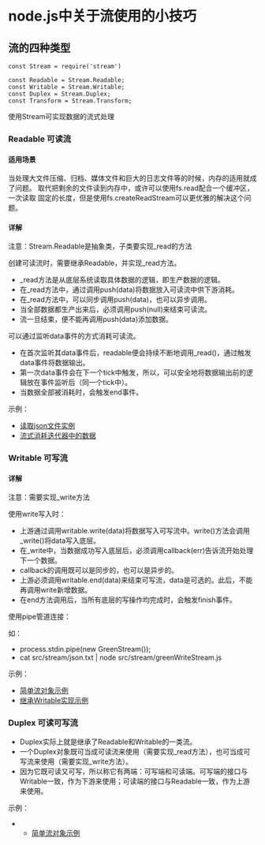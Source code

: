 # node.js中关于流使用的小技巧

## 流的四种类型

    const Stream = require('stream')

    const Readable = Stream.Readable;
    const Writable = Stream.Writable;
    const Duplex = Stream.Duplex;
    const Transform = Stream.Transform;

使用Stream可实现数据的流式处理

### Readable 可读流

#### 适用场景

当处理大文件压缩、归档、媒体文件和巨大的日志文件等的时候，内存的适用就成了问题。
取代把剩余的文件读到内存中，或许可以使用fs.read配合一个缓冲区，一次读取
固定的长度，但是使用fs.createReadStream可以更优雅的解决这个问题。

#### 详解

注意：Stream.Readable是抽象类，子类要实现_read的方法

创建可读流时，需要继承Readable，并实现_read方法。

* _read方法是从底层系统读取具体数据的逻辑，即生产数据的逻辑。
* 在_read方法中，通过调用push(data)将数据放入可读流中供下游消耗。
* 在_read方法中，可以同步调用push(data)，也可以异步调用。
* 当全部数据都生产出来后，必须调用push(null)来结束可读流。
* 流一旦结束，便不能再调用push(data)添加数据。

可以通过监听data事件的方式消耗可读流。

* 在首次监听其data事件后，readable便会持续不断地调用_read()，通过触发data事件将数据输出。
* 第一次data事件会在下一个tick中触发，所以，可以安全地将数据输出前的逻辑放在事件监听后（同一个tick中）。
* 当数据全部被消耗时，会触发end事件。

示例：

* [读取json文件实例](https://github.com/MedusaLeee/nodejs-tips/blob/master/src/stream/parseJsonFile.js)
* [流式消耗迭代器中的数据](https://github.com/MedusaLeee/nodejs-tips/blob/master/src/stream/iteratorReadable.js)

### Writable 可写流

#### 详解

注意：需要实现_write方法

使用write写入时：

* 上游通过调用writable.write(data)将数据写入可写流中。write()方法会调用_write()将data写入底层。
* 在_write中，当数据成功写入底层后，必须调用callback(err)告诉流开始处理下一个数据。
* callback的调用既可以是同步的，也可以是异步的。
* 上游必须调用writable.end(data)来结束可写流，data是可选的。此后，不能再调用write新增数据。
* 在end方法调用后，当所有底层的写操作均完成时，会触发finish事件。

使用pipe管道连接：

如：

* process.stdin.pipe(new GreenStream());
* cat src/stream/json.txt | node src/stream/greenWriteStream.js

示例：

* [简单流对象示例](https://github.com/MedusaLeee/nodejs-tips/blob/master/src/stream/simpleWriteStream.js)
* [继承Writable实现示例](https://github.com/MedusaLeee/nodejs-tips/blob/master/src/stream/greenWriteStream.js)


### Duplex 可读可写流

* Duplex实际上就是继承了Readable和Writable的一类流。
* 一个Duplex对象既可当成可读流来使用（需要实现_read方法），也可当成可写流来使用（需要实现_write方法）。
* 因为它既可读又可写，所以称它有两端：可写端和可读端。可写端的接口与Writable一致，作为下游来使用；可读端的接口与Readable一致，作为上游来使用。

示例：

* * [简单流对象示例](https://github.com/MedusaLeee/nodejs-tips/blob/master/src/stream/simpleDuplex.js)